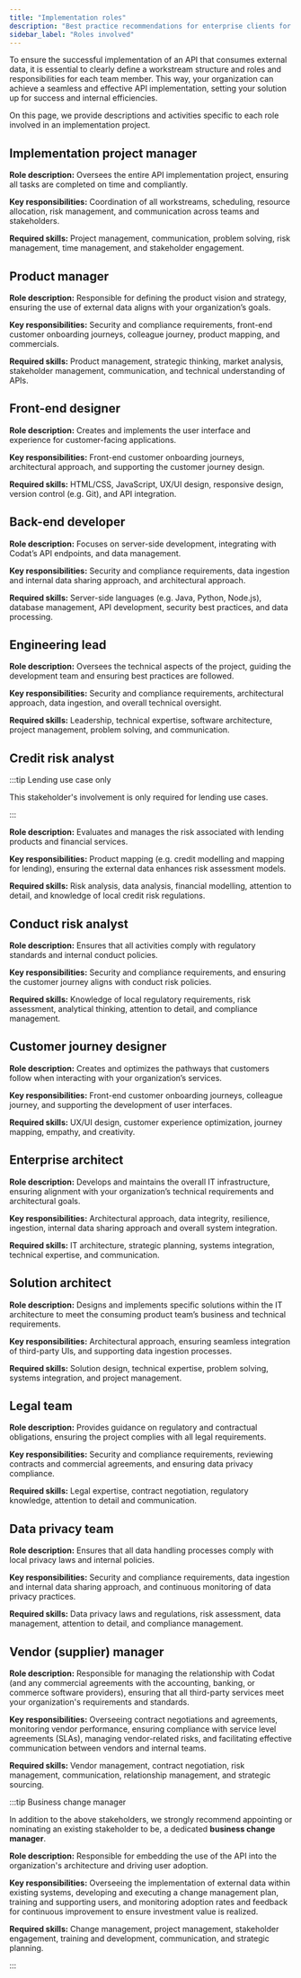 ```yaml
---
title: "Implementation roles"
description: "Best practice recommendations for enterprise clients for the stakeholders to involve in the API implementation"
sidebar_label: "Roles involved"
---
```


To ensure the successful implementation of an API that consumes external data, it is essential to clearly define a workstream structure and roles and responsibilities for each team member. This way, your organization can achieve a seamless and effective API implementation, setting your solution up for success and internal efficiencies.

On this page, we provide descriptions and activities specific to each role involved in an implementation project. 

## Implementation project manager

**Role description:** Oversees the entire API implementation project, ensuring all tasks are completed on time and compliantly.

**Key responsibilities:** Coordination of all workstreams, scheduling, resource allocation, risk management, and communication across teams and stakeholders.

**Required skills:** Project management, communication, problem solving, risk management, time management, and stakeholder engagement.

## Product manager

**Role description:** Responsible for defining the product vision and strategy, ensuring the use of external data aligns with your organization’s goals.

**Key responsibilities:** Security and compliance requirements, front-end customer onboarding journeys, colleague journey, product mapping, and commercials.

**Required skills:** Product management, strategic thinking, market analysis, stakeholder management, communication, and technical understanding of APIs.

## Front-end designer

**Role description:** Creates and implements the user interface and experience for customer-facing applications.

**Key responsibilities:** Front-end customer onboarding journeys, architectural approach, and supporting the customer journey design.

**Required skills:** HTML/CSS, JavaScript, UX/UI design, responsive design, version control (e.g. Git), and API integration.

## Back-end developer

**Role description:** Focuses on server-side development, integrating with Codat’s API endpoints, and data management.

**Key responsibilities:** Security and compliance requirements, data ingestion and internal data sharing approach, and architectural approach.

**Required skills:** Server-side languages (e.g. Java, Python, Node.js), database management, API development, security best practices, and data processing.

## Engineering lead

**Role description:** Oversees the technical aspects of the project, guiding the development team and ensuring best practices are followed.

**Key responsibilities:** Security and compliance requirements, architectural approach, data ingestion, and overall technical oversight.

**Required skills:** Leadership, technical expertise, software architecture, project management, problem solving, and communication.

## Credit risk analyst

:::tip Lending use case only

This stakeholder's involvement is only required for lending use cases.

:::

**Role description:** Evaluates and manages the risk associated with lending products and financial services.

**Key responsibilities:** Product mapping (e.g. credit modelling and mapping for lending), ensuring the external data enhances risk assessment models.

**Required skills:** Risk analysis, data analysis, financial modelling, attention to detail, and knowledge of local credit risk regulations.

## Conduct risk analyst

**Role description:** Ensures that all activities comply with regulatory standards and internal conduct policies.

**Key responsibilities:** Security and compliance requirements, and ensuring the customer journey aligns with conduct risk policies.

**Required skills:** Knowledge of local regulatory requirements, risk assessment, analytical thinking, attention to detail, and compliance management.

## Customer journey designer

**Role description:** Creates and optimizes the pathways that customers follow when interacting with your organization’s services.

**Key responsibilities:** Front-end customer onboarding journeys, colleague journey, and supporting the development of user interfaces.

**Required skills:** UX/UI design, customer experience optimization, journey mapping, empathy, and creativity.

## Enterprise architect

**Role description:** Develops and maintains the overall IT infrastructure, ensuring alignment with your organization’s technical requirements and architectural goals.

**Key responsibilities:** Architectural approach, data integrity, resilience, ingestion, internal data sharing approach and overall system integration.

**Required skills:** IT architecture, strategic planning, systems integration, technical expertise, and communication.

## Solution architect

**Role description:** Designs and implements specific solutions within the IT architecture to meet the consuming product team’s business and technical requirements.

**Key responsibilities:** Architectural approach, ensuring seamless integration of third-party UIs, and supporting data ingestion processes.

**Required skills:** Solution design, technical expertise, problem solving, systems integration, and project management.

## Legal team

**Role description:** Provides guidance on regulatory and contractual obligations, ensuring the project complies with all legal requirements.

**Key responsibilities:** Security and compliance requirements, reviewing contracts and commercial agreements, and ensuring data privacy compliance.

**Required skills:** Legal expertise, contract negotiation, regulatory knowledge, attention to detail and communication.

## Data privacy team

**Role description:** Ensures that all data handling processes comply with local privacy laws and internal policies.

**Key responsibilities:** Security and compliance requirements, data ingestion and internal data sharing approach, and continuous monitoring of data privacy practices.

**Required skills:** Data privacy laws and regulations, risk assessment, data management, attention to detail, and compliance management.

## Vendor (supplier) manager

**Role description:** Responsible for managing the relationship with Codat (and any commercial agreements with the accounting, banking, or commerce software providers), ensuring that all third-party services meet your organization's requirements and standards.

**Key responsibilities:** Overseeing contract negotiations and agreements, monitoring vendor performance, ensuring compliance with service level agreements (SLAs), managing vendor-related risks, and facilitating effective communication between vendors and internal teams.

**Required skills:** Vendor management, contract negotiation, risk management, communication, relationship management, and strategic sourcing.

 :::tip Business change manager

In addition to the above stakeholders, we strongly recommend appointing or nominating an existing stakeholder to be, a dedicated **business change manager**.

**Role description:** Responsible for embedding the use of the API into the organization's architecture and driving user adoption.

**Key responsibilities:** Overseeing the implementation of external data within existing systems, developing and executing a change management plan, training and supporting users, and monitoring adoption rates and feedback for continuous improvement to ensure investment value is realized.

**Required skills:** Change management, project management, stakeholder engagement, training and development, communication, and strategic planning.

:::
                                 

